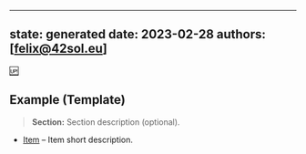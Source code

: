 
---
state: generated
date: 2023-02-28
authors: [felix@42sol.eu]
---


[:up:](../README.md)

## Example (Template)

> **Section:**
> Section description (optional).

- [Item](https://github.com/Pawamoy/cookiecutter-awesome) – Item short description.


[awesome-badge]: https://cdn.rawgit.com/sindresorhus/awesome/d7305f38d29fed78fa85652e3a63e154dd8e8829/media/badge.svg
[awesome-link]: https://github.com/sindresorhus/awesome
[CC0-badge]: http://mirrors.creativecommons.org/presskit/buttons/88x31/svg/cc-zero.svg
[CC0-link]: https://creativecommons.org/publicdomain/zero/1.0/
[cookiecutter]: https://github.com/audreyr/cookiecutter
[cookiecutter-awesome]: https://github.com/moodule/cookiecutter-git
